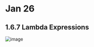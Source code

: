 # Jan 26
## 1.6.7   Lambda Expressions
![image](https://github.com/chenh-z/CS61A/assets/111733195/cdcd8c74-b380-40d1-855f-edf57833d515)
